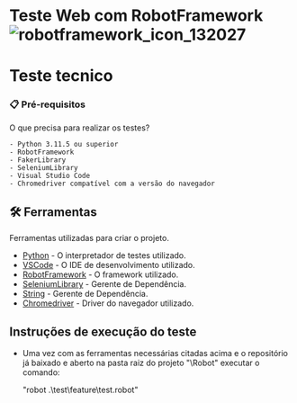 # Teste Web com RobotFramework ![robotframework_icon_132027](https://user-images.githubusercontent.com/90788938/138608292-24561c0d-7bc1-4e88-91e3-b74a21a3dab4.png)

# Teste tecnico


### 📋 Pré-requisitos

O que precisa para realizar os testes?

```
- Python 3.11.5 ou superior
- RobotFramework
- FakerLibrary
- SeleniumLibrary
- Visual Studio Code
- Chromedriver compatível com a versão do navegador

```

## 🛠️ Ferramentas

Ferramentas utilizadas para criar o projeto.

- [Python](https://www.python.org/) - O interpretador de testes utilizado.
- [VSCode](https://code.visualstudio.com/) - O IDE de desenvolvimento utilizado.
- [RobotFramework](https://robotframework.org/) - O framework utilizado.
- [SeleniumLibrary](https://robotframework.org/SeleniumLibrary/SeleniumLibrary.html) - Gerente de Dependência.
- [String](https://robotframework.org/robotframework/latest/libraries/String.html) - Gerente de Dependência.
- [Chromedriver](https://chromedriver.chromium.org/downloads) - Driver do navegador utilizado.

## Instruções de execução do teste

- Uma vez com as ferramentas necessárias citadas acima e o repositório já baixado e aberto na pasta raiz do projeto "\Robot" executar o comando:
    
    "robot .\test\feature\test.robot"

